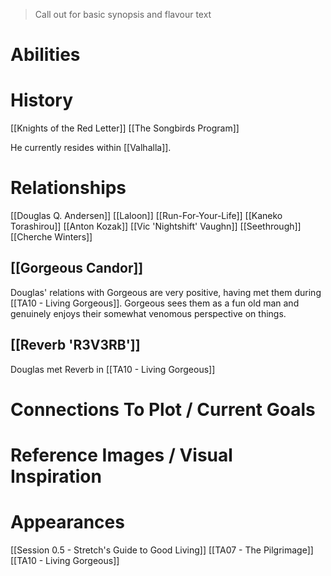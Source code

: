 > Call out for basic synopsis and flavour text

# Abilities

# History
[[Knights of the Red Letter]]
[[The Songbirds Program]]

He currently resides within [[Valhalla]].
# Relationships
[[Douglas Q. Andersen]]
[[Laloon]]
[[Run-For-Your-Life]]
[[Kaneko Torashirou]]
[[Anton Kozak]]
[[Vic 'Nightshift' Vaughn]]
[[Seethrough]]
[[Cherche Winters]]
## [[Gorgeous Candor]]
Douglas' relations with Gorgeous are very positive, having met them during [[TA10 - Living Gorgeous]]. Gorgeous sees them as a fun old man and genuinely enjoys their somewhat venomous perspective on things.

## [[Reverb 'R3V3RB']]
Douglas met Reverb in [[TA10 - Living Gorgeous]]
# Connections To Plot / Current Goals

# Reference Images / Visual Inspiration

# Appearances

[[Session 0.5 - Stretch's Guide to Good Living]]
[[TA07 - The Pilgrimage]]
[[TA10 - Living Gorgeous]]